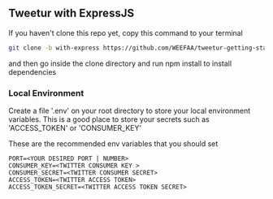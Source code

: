 ## Tweetur with ExpressJS

If you haven't clone this repo yet, copy this command to your terminal

```bash
git clone -b with-express https://github.com/WEEFAA/tweetur-getting-started.git 

```

and then go inside the clone directory and run npm install to install dependencies

### Local Environment

Create a file '.env' on your root directory to store your local environment variables.
This is a good place to store your secrets such as 'ACCESS_TOKEN' or 'CONSUMER_KEY'

These are the recommended env variables that you should set

```
PORT=<YOUR DESIRED PORT | NUMBER>
CONSUMER_KEY=<TWITTER CONSUMER KEY >
CONSUMER_SECRET=<TWITTER CONSUMER SECRET>
ACCESS_TOKEN=<TWITTER ACCESS TOKEN>
ACCESS_TOKEN_SECRET=<TWITTER ACCESS TOKEN SECRET>
```
